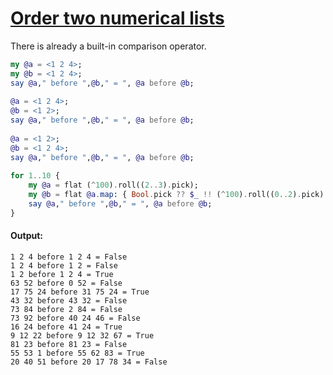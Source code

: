 [1]: https://rosettacode.org/wiki/Order_two_numerical_lists

# [Order two numerical lists][1]

There is already a built-in comparison operator.

```raku
my @a = <1 2 4>;
my @b = <1 2 4>;
say @a," before ",@b," = ", @a before @b;
 
@a = <1 2 4>;
@b = <1 2>;
say @a," before ",@b," = ", @a before @b;
 
@a = <1 2>;
@b = <1 2 4>;
say @a," before ",@b," = ", @a before @b;
 
for 1..10 {
    my @a = flat (^100).roll((2..3).pick);
    my @b = flat @a.map: { Bool.pick ?? $_ !! (^100).roll((0..2).pick) }
    say @a," before ",@b," = ", @a before @b;
}
```

#### Output:
```
1 2 4 before 1 2 4 = False
1 2 4 before 1 2 = False
1 2 before 1 2 4 = True
63 52 before 0 52 = False
17 75 24 before 31 75 24 = True
43 32 before 43 32 = False
73 84 before 2 84 = False
73 92 before 40 24 46 = False
16 24 before 41 24 = True
9 12 22 before 9 12 32 67 = True
81 23 before 81 23 = False
55 53 1 before 55 62 83 = True
20 40 51 before 20 17 78 34 = False
```
